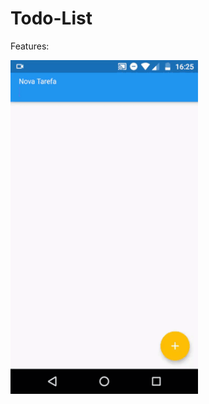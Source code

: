 # Todo-List


Features:

<img src="https://github.com/lucianovianna/todo-list-app/blob/master/gif-todo-list.gif" alt="Todo List In Action" width="300"/>
